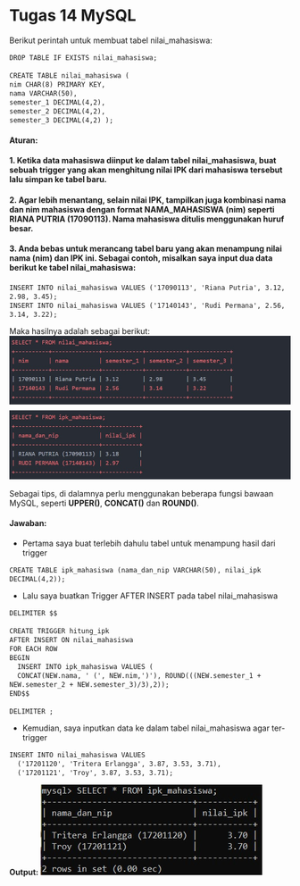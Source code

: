 # Tugas 14 MySQL

Berikut perintah untuk membuat tabel nilai_mahasiswa:
```
DROP TABLE IF EXISTS nilai_mahasiswa;

CREATE TABLE nilai_mahasiswa (
nim CHAR(8) PRIMARY KEY,
nama VARCHAR(50),
semester_1 DECIMAL(4,2),
semester_2 DECIMAL(4,2),
semester_3 DECIMAL(4,2) );
```

#### Aturan:

#### 1. Ketika data mahasiswa diinput ke dalam tabel nilai_mahasiswa, buat sebuah trigger yang akan menghitung nilai IPK dari mahasiswa tersebut lalu simpan ke tabel baru.

#### 2. Agar lebih menantang, selain nilai IPK, tampilkan juga kombinasi nama dan nim mahasiswa dengan format NAMA_MAHASISWA (nim) seperti RIANA PUTRIA (17090113). Nama mahasiswa ditulis menggunakan huruf besar.

#### 3. Anda bebas untuk merancang tabel baru yang akan menampung nilai nama (nim) dan IPK ini. Sebagai contoh, misalkan saya input dua data berikut ke tabel nilai_mahasiswa:

```
INSERT INTO nilai_mahasiswa VALUES ('17090113', 'Riana Putria', 3.12, 2.98, 3.45);
INSERT INTO nilai_mahasiswa VALUES ('17140143', 'Rudi Permana', 2.56, 3.14, 3.22);
```

Maka hasilnya adalah sebagai berikut:
![Tugas 14](https://github.com/troy213/tugas_14_mysql/blob/main/Tugas%2014%20MySQL.jpg)

Sebagai tips, di dalamnya perlu menggunakan beberapa fungsi bawaan MySQL, seperti **UPPER()**, **CONCAT()** dan **ROUND()**.

#### Jawaban:

- Pertama saya buat terlebih dahulu tabel untuk menampung hasil dari trigger
```
CREATE TABLE ipk_mahasiswa (nama_dan_nip VARCHAR(50), nilai_ipk DECIMAL(4,2));
```

- Lalu saya buatkan Trigger AFTER INSERT pada tabel nilai_mahasiswa
```
DELIMITER $$

CREATE TRIGGER hitung_ipk
AFTER INSERT ON nilai_mahasiswa
FOR EACH ROW
BEGIN
  INSERT INTO ipk_mahasiswa VALUES (
  CONCAT(NEW.nama, ' (', NEW.nim,')'), ROUND(((NEW.semester_1 + NEW.semester_2 + NEW.semester_3)/3),2));
END$$

DELIMITER ;
```

- Kemudian, saya inputkan data ke dalam tabel nilai_mahasiswa agar ter-trigger
```
INSERT INTO nilai_mahasiswa VALUES 
  ('17201120', 'Tritera Erlangga', 3.87, 3.53, 3.71),
  ('17201121', 'Troy', 3.87, 3.53, 3.71);
```

**Output:**
![Tugas 14.1](https://github.com/troy213/tugas_14_mysql/blob/main/Tugas%2014.1%20MySQL.jpg)
